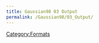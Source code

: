 ```yaml
---
title: Gaussian98 03 Output
permalink: /Gaussian98/03_Output/
---
```


[Category:Formats](/Category:Formats "wikilink")